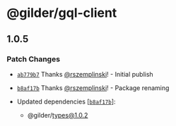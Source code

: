 # @gilder/gql-client

## 1.0.5

### Patch Changes

- [`ab779b7`](https://github.com/Gilder-Labs/backend-services/commit/ab779b72fb24d3378d53c7d06e794cc5dc0c2277) Thanks [@rszemplinski](https://github.com/rszemplinski)! - Initial publish

- [`b8af17b`](https://github.com/Gilder-Labs/backend-services/commit/b8af17b3e92501702f61728c71278b12f7a736db) Thanks [@rszemplinski](https://github.com/rszemplinski)! - Package renaming

- Updated dependencies [[`b8af17b`](https://github.com/Gilder-Labs/backend-services/commit/b8af17b3e92501702f61728c71278b12f7a736db)]:
  - @gilder/types@1.0.2
